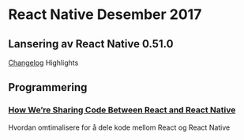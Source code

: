 # React Native Desember 2017


## Lansering av React Native 0.51.0
[Changelog](https://github.com/facebook/react-native/releases/tag/v0.51.0)
Highlights

## Programmering

### [How We’re Sharing Code Between React and React Native](https://blog.smartive.ch/how-were-sharing-code-between-react-and-react-native-607cdd1f5247)
Hvordan omtimalisere for å dele kode mellom React og React Native
